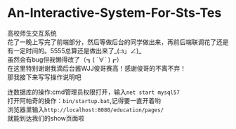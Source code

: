 # An-Interactive-System-For-Sts-Tes
高校师生交互系统<br>
花了一晚上写完了前端部分，然后等做后台的同学做出来，再前后端联调花了还是有一定时间的。5555总算还是做出来了_(:з」∠)_<br>
虽然会有bug但我懒得改了（┓( ´∀` )┏）<br>
在这里特别谢谢我滴后台酱WJJ俊哥赛高！感谢俊哥的不离不弃！<br>
那我接下来写写操作说明吧<br>


连数据库的操作:cmd管理员权限打开，输入`net start mysql57`<br>
打开阿帕奇的操作：`bin/startup.bat`,记得要一直开着哟<br>
浏览器里输入`http://localhost:8080/education/pages/`<br>
就能到达我们的show页面啦<br>
